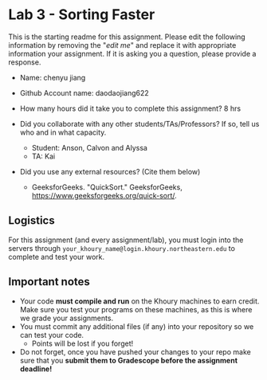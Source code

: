 # Lab 3 - Sorting Faster

This is the starting readme for this assignment.  Please edit the following information by removing the "*edit me*" and replace it with appropriate information your assignment. If it is asking you a question, please provide a response.

- Name: chenyu jiang
- Github Account name: daodaojiang622 

- How many hours did it take you to complete this assignment? 8 hrs

- Did you collaborate with any other students/TAs/Professors? If so, tell us who and in what capacity.
  - Student: Anson, Calvon and Alyssa
  - TA: Kai

- Did you use any external resources? (Cite them below)
  - GeeksforGeeks. "QuickSort." GeeksforGeeks, https://www.geeksforgeeks.org/quick-sort/.

## Logistics

For this assignment (and every assignment/lab), you must login into the servers through `your_khoury_name@login.khoury.northeastern.edu` to complete and test your work. 

## Important notes

* Your code **must compile and run** on the Khoury machines to earn credit. Make sure you test your programs on these machines, as this is where we grade your assignments.
* You must commit any additional files (if any) into your repository so we can test your code.
  * Points will be lost if you forget!
* Do not forget, once you have pushed your changes to your repo make sure that you **submit them to Gradescope before the assignment deadline!**

